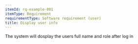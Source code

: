 ```yaml
---
itemId: rq-example-001
itemType: Requirement
requirementType: Software requirement (user)
title: Display user info
---
```

The system will dosplay the users full name and role after log in 
